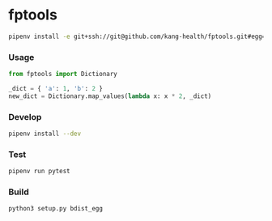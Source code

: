 # fptools

```bash
pipenv install -e git+ssh://git@github.com/kang-health/fptools.git#egg=pytient
```

### Usage

```python
from fptools import Dictionary

_dict = { 'a': 1, 'b': 2 }
new_dict = Dictionary.map_values(lambda x: x * 2, _dict)
```

### Develop

```bash 
pipenv install --dev
```

### Test

```bash
pipenv run pytest
```

### Build

```bash
python3 setup.py bdist_egg
```
